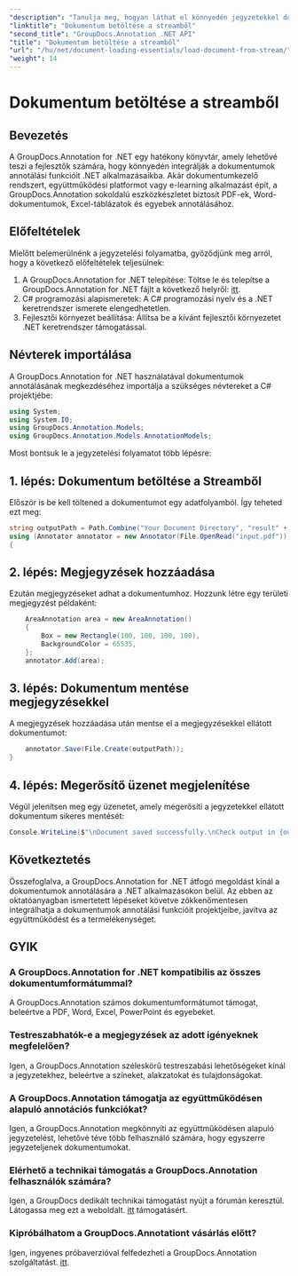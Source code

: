 ```yaml
---
"description": "Tanulja meg, hogyan láthat el könnyedén jegyzetekkel dokumentumokat .NET-ben a GroupDocs.Annotation segítségével. Fokozza az együttműködést és a termelékenységet."
"linktitle": "Dokumentum betöltése a streamből"
"second_title": "GroupDocs.Annotation .NET API"
"title": "Dokumentum betöltése a streamből"
"url": "/hu/net/document-loading-essentials/load-document-from-stream/"
"weight": 14
---
```


# Dokumentum betöltése a streamből

## Bevezetés
A GroupDocs.Annotation for .NET egy hatékony könyvtár, amely lehetővé teszi a fejlesztők számára, hogy könnyedén integrálják a dokumentumok annotálási funkcióit .NET alkalmazásaikba. Akár dokumentumkezelő rendszert, együttműködési platformot vagy e-learning alkalmazást épít, a GroupDocs.Annotation sokoldalú eszközkészletet biztosít PDF-ek, Word-dokumentumok, Excel-táblázatok és egyebek annotálásához.
## Előfeltételek
Mielőtt belemerülnénk a jegyzetelési folyamatba, győződjünk meg arról, hogy a következő előfeltételek teljesülnek:
1. A GroupDocs.Annotation for .NET telepítése: Töltse le és telepítse a GroupDocs.Annotation for .NET fájlt a következő helyről: [itt](https://releases.groupdocs.com/annotation/net/).
2. C# programozási alapismeretek: A C# programozási nyelv és a .NET keretrendszer ismerete elengedhetetlen.
3. Fejlesztői környezet beállítása: Állítsa be a kívánt fejlesztői környezetet .NET keretrendszer támogatással.

## Névterek importálása
A GroupDocs.Annotation for .NET használatával dokumentumok annotálásának megkezdéséhez importálja a szükséges névtereket a C# projektjébe:
```csharp
using System;
using System.IO;
using GroupDocs.Annotation.Models;
using GroupDocs.Annotation.Models.AnnotationModels;
```

Most bontsuk le a jegyzetelési folyamatot több lépésre:
## 1. lépés: Dokumentum betöltése a Streamből
Először is be kell töltened a dokumentumot egy adatfolyamból. Így teheted ezt meg:
```csharp
string outputPath = Path.Combine("Your Document Directory", "result" + Path.GetExtension("input.pdf"));
using (Annotator annotator = new Annotator(File.OpenRead("input.pdf")))
{
```
## 2. lépés: Megjegyzések hozzáadása
Ezután megjegyzéseket adhat a dokumentumhoz. Hozzunk létre egy területi megjegyzést példaként:
```csharp
	AreaAnnotation area = new AreaAnnotation()
	{
		Box = new Rectangle(100, 100, 100, 100),
		BackgroundColor = 65535,
	};
	annotator.Add(area);
```
## 3. lépés: Dokumentum mentése megjegyzésekkel
A megjegyzések hozzáadása után mentse el a megjegyzésekkel ellátott dokumentumot:
```csharp
	annotator.Save(File.Create(outputPath));
}
```
## 4. lépés: Megerősítő üzenet megjelenítése
Végül jelenítsen meg egy üzenetet, amely megerősíti a jegyzetekkel ellátott dokumentum sikeres mentését:
```csharp
Console.WriteLine($"\nDocument saved successfully.\nCheck output in {outputPath}.");
```

## Következtetés
Összefoglalva, a GroupDocs.Annotation for .NET átfogó megoldást kínál a dokumentumok annotálására a .NET alkalmazásokon belül. Az ebben az oktatóanyagban ismertetett lépéseket követve zökkenőmentesen integrálhatja a dokumentumok annotálási funkcióit projektjeibe, javítva az együttműködést és a termelékenységet.
## GYIK
### A GroupDocs.Annotation for .NET kompatibilis az összes dokumentumformátummal?
A GroupDocs.Annotation számos dokumentumformátumot támogat, beleértve a PDF, Word, Excel, PowerPoint és egyebeket.
### Testreszabhatók-e a megjegyzések az adott igényeknek megfelelően?
Igen, a GroupDocs.Annotation széleskörű testreszabási lehetőségeket kínál a jegyzetekhez, beleértve a színeket, alakzatokat és tulajdonságokat.
### A GroupDocs.Annotation támogatja az együttműködésen alapuló annotációs funkciókat?
Igen, a GroupDocs.Annotation megkönnyíti az együttműködésen alapuló jegyzetelést, lehetővé téve több felhasználó számára, hogy egyszerre jegyzeteljenek dokumentumokat.
### Elérhető a technikai támogatás a GroupDocs.Annotation felhasználók számára?
Igen, a GroupDocs dedikált technikai támogatást nyújt a fórumán keresztül. Látogassa meg ezt a weboldalt. [itt](https://forum.groupdocs.com/c/annotation/10) támogatásért.
### Kipróbálhatom a GroupDocs.Annotationt vásárlás előtt?
Igen, ingyenes próbaverzióval felfedezheti a GroupDocs.Annotation szolgáltatást. [itt](https://releases.groupdocs.com/).